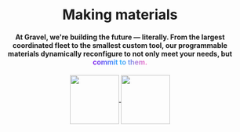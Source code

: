 <br><br><br><br><br><br><br><br><br>
<center><b><h1>Making materials
  <span style="background: linear-gradient(to right, #8117EB, #38B6FF, #FF66C4); -webkit-text-fill-color: transparent; -webkit-background-clip: text;"
     class="txt-rotate"
     data-period="2000"
     data-rotate='[ "intelligent", "reconfigurable", "autonomous", "responsive", "digital", "work for you" ]'>
  </span>
</h1></b></center>
<div class="spacer"></div>
<center><h4>At Gravel, we're building the future — literally. From the largest coordinated fleet to the smallest custom tool, our programmable materials dynamically reconfigure to not only meet your needs, but <span style="background: linear-gradient(to right, #8117EB, #38B6FF, #FF66C4); -webkit-text-fill-color: transparent; -webkit-background-clip: text;">commit to them.</span></h4></center>
<div class="spacer"></div>
<center>
  <a href="https://tally.so/r/3XLo1d" target="_blank" rel="noopener noreferrer">
    <img src="https://user-images.githubusercontent.com/126240516/221166843-9c5dca21-7bfd-4a90-841a-bc81f20f6893.png" height="100" align="center">
  </a>
  <a href="https://time.is" target="_blank" rel="noopener noreferrer">
     <img src="https://user-images.githubusercontent.com/126240516/221331912-654a7405-0a56-4b05-aa43-c7d012adaab1.png" height="100" align="center">
  </a>
</center>
